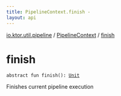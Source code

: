 ```yaml
---
title: PipelineContext.finish - 
layout: api
---
```


<div class='api-docs-breadcrumbs'><a href="../index.html">io.ktor.util.pipeline</a> / <a href="index.html">PipelineContext</a> / <a href="./finish.html">finish</a></div>

# finish

<div class="signature"><code><span class="keyword">abstract</span> <span class="keyword">fun </span><span class="identifier">finish</span><span class="symbol">(</span><span class="symbol">)</span><span class="symbol">: </span><a href="https://kotlinlang.org/api/latest/jvm/stdlib/kotlin/-unit/index.html"><span class="identifier">Unit</span></a></code></div>

Finishes current pipeline execution

